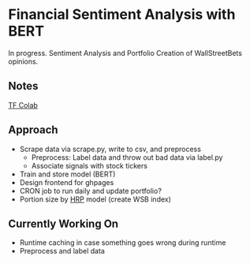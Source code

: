 # Financial Sentiment Analysis with BERT

In progress. Sentiment Analysis and Portfolio Creation of WallStreetBets opinions.

## Notes

[TF Colab](https://colab.research.google.com/drive/1CHJLsqOmoFE-XMrNtOxTXs4k2cvefgSh#scrollTo=1B8tFfYpGGPU)

## Approach

- Scrape data via scrape.py, write to csv, and preprocess
  - Preprocess: Label data and throw out bad data via label.py
  - Associate signals with stock tickers
- Train and store model (BERT)
- Design frontend for ghpages
- CRON job to run daily and update portfolio?
- Portion size by [HRP](https://www.mathworks.com/help/finance/create-hierarchical-risk-parity-portfolio.html) model (create WSB index)

## Currently Working On

- Runtime caching in case something goes wrong during runtime
- Preprocess and label data
